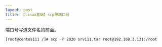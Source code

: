 ```yaml
---
layout: post
title: 【linux基础】scp带端口号
---
```


端口号写道文件名的前面。

```bash
[root@centos111 /]# scp -P 2020 srv111.tar root@192.168.3.131:/root
```
